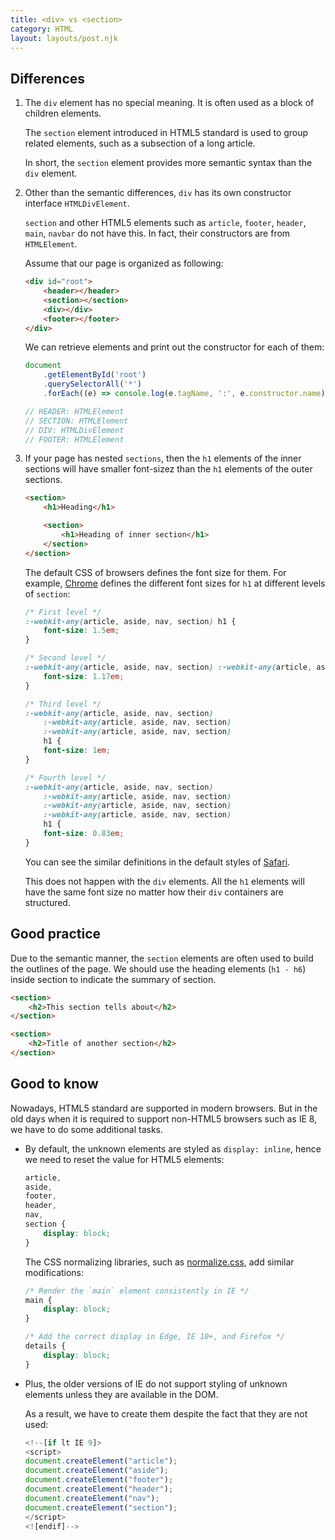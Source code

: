 ```yaml
---
title: <div> vs <section>
category: HTML
layout: layouts/post.njk
---
```


## Differences

1. The `div` element has no special meaning. It is often used as a block of children elements.

    The `section` element introduced in HTML5 standard is used to group related elements, such as a subsection of a long article.

    In short, the `section` element provides more semantic syntax than the `div` element.

2. Other than the semantic differences, `div` has its own constructor interface `HTMLDivElement`.

    `section` and other HTML5 elements such as `article`, `footer`, `header`, `main`, `navbar` do not have this. In fact, their constructors are from `HTMLElement`.

    Assume that our page is organized as following:

    ```html
    <div id="root">
        <header></header>
        <section></section>
        <div></div>
        <footer></footer>
    </div>
    ```

    We can retrieve elements and print out the constructor for each of them:

    ```js
    document
        .getElementById('root')
        .querySelectorAll('*')
        .forEach((e) => console.log(e.tagName, ':', e.constructor.name));

    // HEADER: HTMLElement
    // SECTION: HTMLElement
    // DIV: HTMLDivElement
    // FOOTER: HTMLElement
    ```

3. If your page has nested `sections`, then the `h1` elements of the inner sections will have smaller font-sizez than the `h1` elements of the outer sections.

    ```html
    <section>
        <h1>Heading</h1>

        <section>
            <h1>Heading of inner section</h1>
        </section>
    </section>
    ```

    The default CSS of browsers defines the font size for them. For example, [Chrome](https://chromium.googlesource.com/chromium/blink/+/master/Source/core/css/html.css#162) defines the different font sizes for `h1` at different levels of `section`:

    ```css
    /* First level */
    :-webkit-any(article, aside, nav, section) h1 {
        font-size: 1.5em;
    }

    /* Second level */
    :-webkit-any(article, aside, nav, section) :-webkit-any(article, aside, nav, section) h1 {
        font-size: 1.17em;
    }

    /* Third level */
    :-webkit-any(article, aside, nav, section)
        :-webkit-any(article, aside, nav, section)
        :-webkit-any(article, aside, nav, section)
        h1 {
        font-size: 1em;
    }

    /* Fourth level */
    :-webkit-any(article, aside, nav, section)
        :-webkit-any(article, aside, nav, section)
        :-webkit-any(article, aside, nav, section)
        :-webkit-any(article, aside, nav, section)
        h1 {
        font-size: 0.83em;
    }
    ```

    You can see the similar definitions in the default styles of [Safari](https://trac.webkit.org/browser/trunk/Source/WebCore/css/html.css#L139).

    This does not happen with the `div` elements. All the `h1` elements will have the same font size no matter how their `div` containers are structured.

## Good practice

Due to the semantic manner, the `section` elements are often used to build the outlines of the page.
We should use the heading elements (`h1 - h6`) inside section to indicate the summary of section.

```html
<section>
    <h2>This section tells about</h2>
</section>

<section>
    <h2>Title of another section</h2>
</section>
```

## Good to know

Nowadays, HTML5 standard are supported in modern browsers. But in the old days when it is required to support non-HTML5 browsers such as IE 8, we have to do some additional tasks.

-   By default, the unknown elements are styled as `display: inline`, hence we need to reset the value for HTML5 elements:

    ```css
    article,
    aside,
    footer,
    header,
    nav,
    section {
        display: block;
    }
    ```

    The CSS normalizing libraries, such as [normalize.css](https://necolas.github.io/normalize.css/8.0.1/normalize.css), add similar modifications:

    ```css
    /* Render the `main` element consistently in IE */
    main {
        display: block;
    }

    /* Add the correct display in Edge, IE 10+, and Firefox */
    details {
        display: block;
    }
    ```

-   Plus, the older versions of IE do not support styling of unknown elements unless they are available in the DOM.

    As a result, we have to create them despite the fact that they are not used:

    ```js
    <!--[if lt IE 9]>
    <script>
    document.createElement("article");
    document.createElement("aside");
    document.createElement("footer");
    document.createElement("header");
    document.createElement("nav");
    document.createElement("section");
    </script>
    <![endif]-->
    ```
